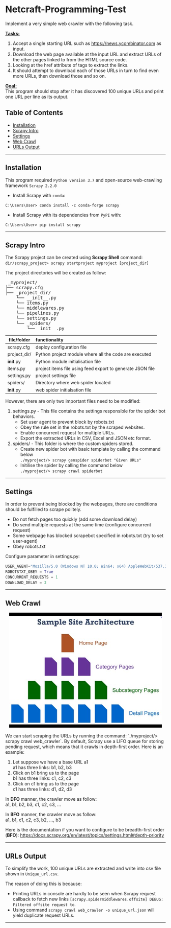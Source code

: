 # Netcraft-Programming-Test
Implement a very simple web crawler with the following task.

<u>**Tasks:** </u> 
1. Accept a single starting URL such as https://news.ycombinator.com as input.
2. Download the web page available at the input URL and extract URLs of the other pages linked to from the HTML source code.
3. Looking at the href attribute of tags to extract the links.
4. It should attempt to download each of those URLs in turn to find even more URLs, then download those and so on.

<u>**Goal:** </u> <br>
This program should stop after it has discovered 100 unique URLs and print one URL per line as its output.

## Table of Contents
- [Installation](#installation)
- [Scrapy Intro](#scrapy-intro)
- [Settings](#settings)
- [Web Crawl](#web-crawl)
- [URLs Output](#urls-output)
---
## Installation
This program required `Python version 3.7` and open-source web-crawling framework `Scrapy 2.2.0`

- Install Scrapy with `conda`:
```shell
C:\Users\User> conda install -c conda-forge scrapy
```

- Install Scrapy with its dependencies from `PyPI` with:
```shell
C:\Users\User> pip install scrapy
```
---
## Scrapy Intro
The Scrapy project can be created using **Scrapy Shell** command:
`dir/scrapy_project> scrapy startproject myproject [project_dir]`

The project directories will be created as follow:
<pre> _myproject/
├── scrapy.cfg
├── _project_dir/
    └── __init__.py
    └── items.py
    └── middlewares.py
    └── pipelines.py
    └── settings.py
    └── _spiders/
        └──__init__.py
</pre>

| file/folder | functionality |
|-------------|:--------------|
| scrapy.cfg  | deploy configuration file |
| project_dir/ | Python project module where all the code are executed |
| __init__.py | Python module initialisation file |
| items.py    | project items file using feed export to generate JSON file |
| settings.py | project settings file |
| spiders/     | Directory where web spider located |
| __init__.py | web spider initialsation file |

However, there are only two important files need to be modified:
1. settings.py - This file contains the settings responsible for the spider bot behaviors.
    * Set user agent to prevent block by robots.txt
    * Obey the rule set in the robots.txt by the scraped websites.
    * Enable concurrent request for multiple URLs.
    * Export the extracted URLs in CSV, Excel and JSON etc format.
2. spiders/ - This folder is where the custom spiders stored.
    * Create new spider bot with basic template by calling the command below <br>
    `./myproject/> scrapy genspider spiderbot "Given URLs"`
    * Initilise the spider by calling the command below <br>
    `./myproject/> scrapy crawl spiderbot`    
---
## Settings
In order to prevent being blocked by the webpages, there are conditions should be fulfilled to scrape politely.
- Do not fetch pages too quickly (add some download delay)
- Do send multiple requests at the same time (configure concurrent request)
- Some webpage has blocked scrapebot specified in robots.txt (try to set user-agent)
- Obey robots.txt

Configure parameter in settings.py:
``` python
USER_AGENT="Mozilla/5.0 (Windows NT 10.0; Win64; x64) AppleWebKit/537.36 (KHTML, like Gecko) Chrome/74.0.3729.169 Safari/537.36"
ROBOTSTXT_OBEY = True
CONCURRENT_REQUESTS = 1
DOWNLOAD_DELAY = 3
```
---
## Web Crawl
<p align="center">
  <img src="/crawl_page.jpg">
</p>
We can start scraping the URLs by running the command: `./myproject/> scrapy crawl web_crawler`. By default, Scrapy use a LIFO queue for storing pending request, which means that it crawls in depth-first order. Here is an example: <br>

1. Let suppose we have a base URL a1 <br>
a1 has three links: b1, b2, b3 <br>
2. Click on b1 bring us to the page <br>
b1 has three links: c1, c2, c3 <br>
3. Click on c1 bring us to the page <br>
c1 has three links: d1, d2, d3 <br>

In **DFO** manner, the crawler move as follow: <br>
a1, b1, b2, b3, c1, c2, c3, ... <br>

In **BFO** manner, the crawler move as follow: <br>
a1, b1, c1, c2, c3, b2, ..., b3 <br>

Here is the documentation if you want to configure to be breadth-first order (**BFO**): https://docs.scrapy.org/en/latest/topics/settings.html#depth-priority

---
## URLs Output
To simplify the work, 100 unique URLs are extracted and write into csv file shown in `Unique_url.csv`. 

The reason of doing this is because:
- Printing URLs in console are hardly to be seen when Scrapy request callback to fetch new links `[scrapy.spidermiddlewares.offsite] DEBUG: Filtered offsite request to`. 
- Using command `scrapy crawl web_crawler -o unique_url.json` will yield duplicate request URLs.
---
